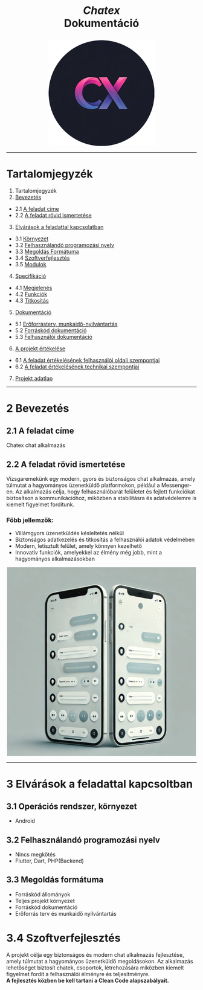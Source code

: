 # <p align="center"> *Chatex* <br> Dokumentáció <p>

<div style="text-align: center;">
  <img src="Chatex%20dokumentáció/circular_image.png" alt="Chatex logó" width="280">
</div>



---

# Tartalomjegyzék
1. Tartalomjegyzék
2. [Bevezetés](#bevezetes)
-  2.1 [A feladat címe](#cim)
- 2.2 [A feladat rövid ismertetése](#ismertetes)
3. [Elvárások a feladattal kapcsolatban](#elvarasok)
- 3.1  [Környezet](#kornyezet)
- 3.2  [Felhasználandó programozási nyelv](#nyelv)
- 3.3 [Megoldás Formátuma](#formatum)
- 3.4 [Szoftverfejlesztés](#szoftverfejlesztes)
- 3.5 [Modulok]()
4. [Specifikáció]()
- 4.1 [Megjelenés]()
- 4.2 [Funkciók]()
- 4.3 [Titkosítás]()
5. [Dokumentáció]()
- 5.1 [Erőforrásterv, munkaidő-nyilvántartás]()
- 5.2 [Forráskód dokumentáció]()
- 5.3 [Felhasználói dokumentáció]()
6. [A projekt értékelése]()
- 6.1 [A feladat értékelésének felhasználói oldali szempontjai]()
- 6.2 [A feladat értékelésének technikai szempontjai]() 
7. [Projekt adatlap]()

---
# 2 <a id="bevezetes"></a>Bevezetés
## 2.1 <a id="cim"></a>A feladat címe
Chatex chat alkalmazás 
## 2.2 <a id="ismertetes"></a>A feladat rövid ismertetése
Vizsgaremekünk egy modern, gyors és biztonságos chat alkalmazás, amely túlmutat a hagyományos üzenetküldő platformokon, például a Messenger-en. Az alkalmazás célja, hogy felhasználóbarát felületet és fejlett funkciókat biztosítson a kommunikációhoz, miközben a stabilitásra és adatvédelemre is kiemelt figyelmet fordítunk.

### Főbb jellemzők:

- Villámgyors üzenetküldés késleltetés nélkül
- Biztonságos adatkezelés és titkosítás a felhasználói adatok védelmében
- Modern, letisztult felület, amely könnyen kezelhető
- Innovatív funkciók, amelyekkel az élmény még jobb, mint a hagyományos alkalmazásokban


<p align="center">
  <img src="Chatex%20dokumentáció/DALL·E-2025-03-03-19.06.png" alt="Telefon kép" width="500">
</p>

---

# 3 <a id="elvarasok"></a>Elvárások a feladattal kapcsoltban 
## 3.1 <a id="kornyezet"></a>Operációs rendszer, környezet
- Android
## 3.2 <a id="nyelv"></a>Felhasználandó programozási nyelv
- Nincs megkötés
- Flutter, Dart, PHP(Backend)

## 3.3 <a id="formatum"></a>Megoldás formátuma
- Forráskód állományok
- Teljes projekt környezet
- Forráskód dokumentáció
- Erőforrás terv és munkaidő nyilvántartás

# 3.4 <a id="szoftverfejlesztes"></a>Szoftverfejlesztés
A projekt célja egy biztonságos és modern chat alkalmazás fejlesztése, amely túlmutat a hagyományos üzenetküldő megoldásokon. Az alkalmazás lehetőséget biztosít chatek, csoportok, létrehozására miközben kiemelt figyelmet fordít a felhasználói élményre és teljesítményre.<br>
**A fejlesztés közben be kell tartani a Clean Code alapszabályait.** 